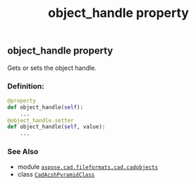 ﻿---
title: object_handle property
second_title: Aspose.CAD for Python via .NET API References
description: 
type: docs
weight: 230
url: /python-net/aspose.cad.fileformats.cad.cadobjects/cadacshpyramidclass/object_handle/
is_root: false
---

## object_handle property


Gets or sets the object handle.
### Definition:
```python
@property
def object_handle(self):
    ...
@object_handle.setter
def object_handle(self, value):
    ...
```

### See Also
* module [`aspose.cad.fileformats.cad.cadobjects`](../../)
* class [`CadAcshPyramidClass`](/cad/python-net/aspose.cad.fileformats.cad.cadobjects/cadacshpyramidclass)
